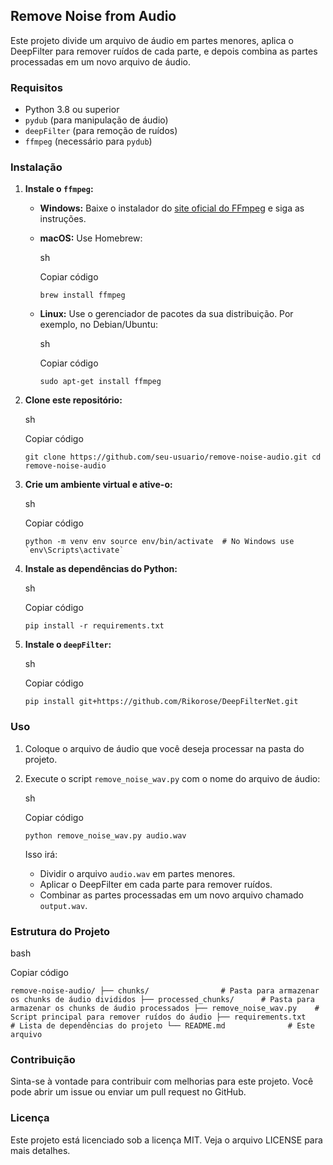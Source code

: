 ## Remove Noise from Audio

Este projeto divide um arquivo de áudio em partes menores, aplica o DeepFilter para remover ruídos de cada parte, e depois combina as partes processadas em um novo arquivo de áudio.

### Requisitos

- Python 3.8 ou superior
- `pydub` (para manipulação de áudio)
- `deepFilter` (para remoção de ruídos)
- `ffmpeg` (necessário para `pydub`)

### Instalação

1. **Instale o `ffmpeg`:**
    
    - **Windows:** Baixe o instalador do [site oficial do FFmpeg](https://ffmpeg.org/download.html) e siga as instruções.
    - **macOS:** Use Homebrew:
        
        sh
        
        Copiar código
        
        `brew install ffmpeg`
        
    - **Linux:** Use o gerenciador de pacotes da sua distribuição. Por exemplo, no Debian/Ubuntu:
        
        sh
        
        Copiar código
        
        `sudo apt-get install ffmpeg`
        
2. **Clone este repositório:**
    
    sh
    
    Copiar código
    
    `git clone https://github.com/seu-usuario/remove-noise-audio.git cd remove-noise-audio`
    
3. **Crie um ambiente virtual e ative-o:**
    
    sh
    
    Copiar código
    
    `` python -m venv env source env/bin/activate  # No Windows use `env\Scripts\activate` ``
    
4. **Instale as dependências do Python:**
    
    sh
    
    Copiar código
    
    `pip install -r requirements.txt`
    
5. **Instale o `deepFilter`:**
    
    sh
    
    Copiar código
    
    `pip install git+https://github.com/Rikorose/DeepFilterNet.git`
    

### Uso

1. Coloque o arquivo de áudio que você deseja processar na pasta do projeto.
    
2. Execute o script `remove_noise_wav.py` com o nome do arquivo de áudio:
    
    sh
    
    Copiar código
    
    `python remove_noise_wav.py audio.wav`
    
    Isso irá:
    
    - Dividir o arquivo `audio.wav` em partes menores.
    - Aplicar o DeepFilter em cada parte para remover ruídos.
    - Combinar as partes processadas em um novo arquivo chamado `output.wav`.

### Estrutura do Projeto

bash

Copiar código

`remove-noise-audio/ ├── chunks/                # Pasta para armazenar os chunks de áudio divididos ├── processed_chunks/      # Pasta para armazenar os chunks de áudio processados ├── remove_noise_wav.py    # Script principal para remover ruídos do áudio ├── requirements.txt       # Lista de dependências do projeto └── README.md              # Este arquivo`

### Contribuição

Sinta-se à vontade para contribuir com melhorias para este projeto. Você pode abrir um issue ou enviar um pull request no GitHub.

### Licença

Este projeto está licenciado sob a licença MIT. Veja o arquivo LICENSE para mais detalhes.